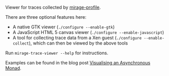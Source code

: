 Viewer for traces collected by [mirage-profile][].

There are three optional features here:

* A native GTK viewer (`./configure --enable-gtk`)
* A JavaScript HTML 5 canvas viewer (`./configure --enable-javascript`)
* A tool for collecting trace data from a Xen guest (`./configure --enable-collect`), which can then be viewed by the above tools

Run `mirage-trace-viewer --help` for instructions.

Examples can be found in the blog post [Visualising an Asynchronous Monad](http://roscidus.com/blog/blog/2014/10/27/visualising-an-asynchronous-monad/).

[mirage-profile]: https://github.com/mirage/mirage-profile
